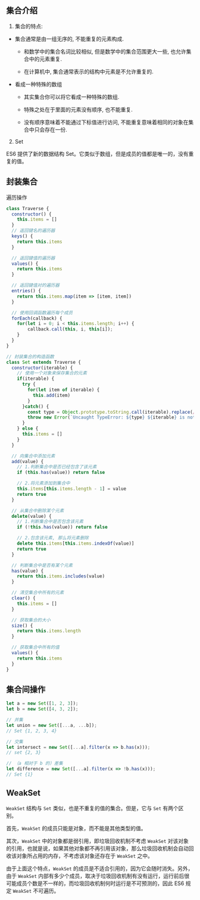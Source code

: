 ## 集合介绍

1. 集合的特点:

- 集合通常是由一组无序的, 不能重复的元素构成.

  - 和数学中的集合名词比较相似, 但是数学中的集合范围更大一些, 也允许集合中的元素重复.

  - 在计算机中, 集合通常表示的结构中元素是不允许重复的.

- 看成一种特殊的数组
  
  - 其实集合你可以将它看成一种特殊的数组.

  - 特殊之处在于里面的元素没有顺序, 也不能重复.

  - 没有顺序意味着不能通过下标值进行访问, 不能重复意味着相同的对象在集合中只会存在一份.

2. Set

ES6 提供了新的数据结构 Set。它类似于数组，但是成员的值都是唯一的，没有重复的值。

## 封装集合

遍历操作

```javaScript
class Traverse {
  constructor() {
    this.items = []
  }
  // 返回键名的遍历器
  keys() {
    return this.items
  }

  // 返回键值的遍历器
  values() {
    return this.items
  }

  // 返回键值对的遍历器
  entries() {
    return this.items.map(item => [item, item])
  }

  // 使用回调函数遍历每个成员
  forEach(callback) {
    for(let i = 0; i < this.items.length; i++) {
        callback.call(this, i, this[i]);
    }
  }
}
```

```javaScript
// 封装集合的构造函数
class Set extends Traverse {
  constructor(iterable) {
    // 使用一个对象来保存集合的元素
    if(iterable) {
      try {
        for(let item of iterable) {
          this.add(item)
        }
      }catch() {
        const type = Object.prototype.toString.call(iterable).replace(/\[object\s(.+)]/, "$1").toLowerCase();
        throw new Error(`Uncaught TypeError: ${type} ${iterable} is not iterable`)
      }
    } else {
      this.items = []
    }
  }

  // 向集合中添加元素
  add(value) {
    // 1.判断集合中是否已经包含了该元素
    if (this.has(value)) return false

    // 2.将元素添加到集合中
    this.items[this.items.length - 1] = value
    return true
  }

  // 从集合中删除某个元素
  delete(value) {
    // 1.判断集合中是否包含该元素
    if (!this.has(value)) return false

    // 2.包含该元素, 那么将元素删除
    delete this.items[this.items.indexOf(value)]
    return true
  }

  // 判断集合中是否有某个元素
  has(value) {
    return this.items.includes(value)
  }

  // 清空集合中所有的元素
  clear() {
    this.items = []
  }

  // 获取集合的大小
  size() {
    return this.items.length
  }

  // 获取集合中所有的值
  values() {
    return this.items
  }
}
```

## 集合间操作

```javaScript
let a = new Set([1, 2, 3]);
let b = new Set([4, 3, 2]);

// 并集
let union = new Set([...a, ...b]);
// Set {1, 2, 3, 4}

// 交集
let intersect = new Set([...a].filter(x => b.has(x)));
// set {2, 3}

// （a 相对于 b 的）差集
let difference = new Set([...a].filter(x => !b.has(x)));
// Set {1}
```

## WeakSet

`WeakSet` 结构与 `Set` 类似，也是不重复的值的集合。但是，它与 `Set` 有两个区别。

首先，`WeakSet` 的成员只能是对象，而不能是其他类型的值。

其次，`WeakSet` 中的对象都是弱引用，即垃圾回收机制不考虑 `WeakSet` 对该对象的引用，也就是说，如果其他对象都不再引用该对象，那么垃圾回收机制会自动回收该对象所占用的内存，不考虑该对象还存在于 `WeakSet` 之中。

由于上面这个特点，`WeakSet` 的成员是不适合引用的，因为它会随时消失。另外，由于 `WeakSet` 内部有多少个成员，取决于垃圾回收机制有没有运行，运行前后很可能成员个数是不一样的，而垃圾回收机制何时运行是不可预测的，因此 ES6 规定 `WeakSet` 不可遍历。

